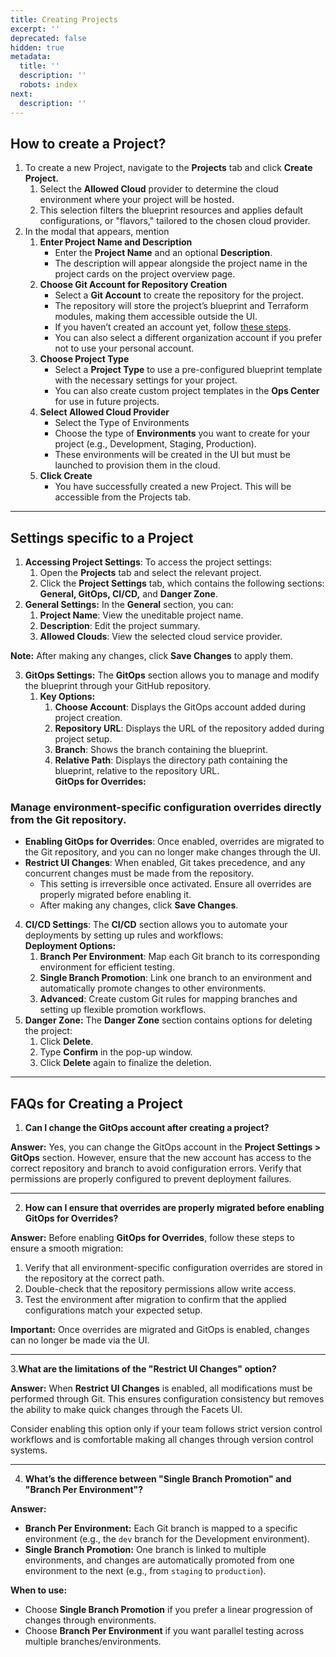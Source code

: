 ```yaml
---
title: Creating Projects
excerpt: ''
deprecated: false
hidden: true
metadata:
  title: ''
  description: ''
  robots: index
next:
  description: ''
---
```

## How to create a Project?

1. To create a new Project, navigate to the **Projects** tab and click **Create Project.**
   1. Select the **Allowed Cloud** provider to determine the cloud environment where your project will be hosted.  
   2. This selection filters the blueprint resources and applies default configurations, or "flavors," tailored to the chosen cloud provider. 
2. In the modal that appears, mention 
   1. **Enter Project Name and Description**
      * Enter the **Project Name**  and an optional **Description**.  
      * The description will appear alongside the project name in the project cards on the project overview page.
   2. **Choose Git Account for Repository Creation**
      * Select a **Git Account** to create the repository for the project.  
      * The repository will store the project’s blueprint and Terraform modules, making them accessible outside the UI.  
      * If you haven’t created an account yet, follow [these steps]().  
      * You can also select a different organization account if you prefer not to use your personal account.
   3. **Choose Project Type**
      * Select a **Project Type** to use a pre-configured blueprint template with the necessary settings for your project.  
      * You can also create custom project templates in the **Ops Center** for use in future projects.
   4. **Select Allowed Cloud Provider**
      * Select the Type of Environments
      * Choose the type of **Environments** you want to create for your project (e.g., Development, Staging, Production).  
      * These environments will be created in the UI but must be launched to provision them in the cloud.
   5. **Click Create**
      * You have successfully created a new Project. This will be accessible from the Projects tab.

***

## Settings specific to a Project

1. **Accessing Project Settings**: To access the project settings:  
   1. Open the **Projects** tab and select the relevant project.  
   2. Click the **Project Settings** tab, which contains the following sections: **General, GitOps, CI/CD,** and **Danger Zone**.
2. **General Settings:** In the **General** section, you can:  
   1. **Project Name**: View the uneditable project name.  
   2. **Description**: Edit the project summary.  
   3. **Allowed Clouds**: View the selected cloud service provider.  

**Note:** After making any changes, click **Save Changes** to apply them.

3. **GitOps Settings:** The **GitOps** section allows you to manage and modify the blueprint through your GitHub repository.
   1. **Key Options:**
      1. **Choose Account**: Displays the GitOps account added during project creation. 
      2. **Repository URL**: Displays the URL of the repository added during project setup. 
      3. **Branch**: Shows the branch containing the blueprint. 
      4. **Relative Path**: Displays the directory path containing the blueprint, relative to the repository URL.\
           **GitOps for Overrides:**

### Manage environment-specific configuration overrides directly from the Git repository.

* **Enabling GitOps for Overrides**: Once enabled, overrides are migrated to the Git repository, and you can no longer make changes through the UI.  
* **Restrict UI Changes**: When enabled, Git takes precedence, and any concurrent changes must be made from the repository. 
  * This setting is irreversible once activated. Ensure all overrides are properly migrated before enabling it.
  * After making any changes, click **Save Changes**.

4. **CI/CD Settings**: The **CI/CD** section allows you to automate your deployments by setting up rules and workflows:\
   **Deployment Options:**
   1. **Branch Per Environment**: Map each Git branch to its corresponding environment for efficient testing.  
   2. **Single Branch Promotion**: Link one branch to an environment and automatically promote changes to other environments.  
   3. **Advanced**: Create custom Git rules for mapping branches and setting up flexible promotion workflows.
5. **Danger Zone:** The **Danger Zone** section contains options for deleting the project:  
   1. Click **Delete**. 
   2. Type **Confirm** in the pop-up window.  
   3. Click **Delete** again to finalize the deletion.

***

## FAQs for Creating a Project

1. **Can I change the GitOps account after creating a project?**

**Answer:** Yes, you can change the GitOps account in the **Project Settings > GitOps** section. However, ensure that the new account has access to the correct repository and branch to avoid configuration errors. Verify that permissions are properly configured to prevent deployment failures.

***

2. **How can I ensure that overrides are properly migrated before enabling GitOps for Overrides?**

**Answer:** Before enabling **GitOps for Overrides**, follow these steps to ensure a smooth migration:  

1. Verify that all environment-specific configuration overrides are stored in the repository at the correct path.  
2. Double-check that the repository permissions allow write access.  
3. Test the environment after migration to confirm that the applied configurations match your expected setup.

**Important:** Once overrides are migrated and GitOps is enabled, changes can no longer be made via the UI.

***

3\.**What are the limitations of the "Restrict UI Changes" option?**

**Answer:** When **Restrict UI Changes** is enabled, all modifications must be performed through Git. This ensures configuration consistency but removes the ability to make quick changes through the Facets UI.  

Consider enabling this option only if your team follows strict version control workflows and is comfortable making all changes through version control systems.

***

4. **What’s the difference between "Single Branch Promotion" and "Branch Per Environment"?**

**Answer:**  

* **Branch Per Environment:** Each Git branch is mapped to a specific environment (e.g., the `dev` branch for the Development environment).  
* **Single Branch Promotion:** One branch is linked to multiple environments, and changes are automatically promoted from one environment to the next (e.g., from `staging` to `production`).  

**When to use:**  

* Choose **Single Branch Promotion** if you prefer a linear progression of changes through environments.  
* Choose **Branch Per Environment** if you want parallel testing across multiple branches/environments.

